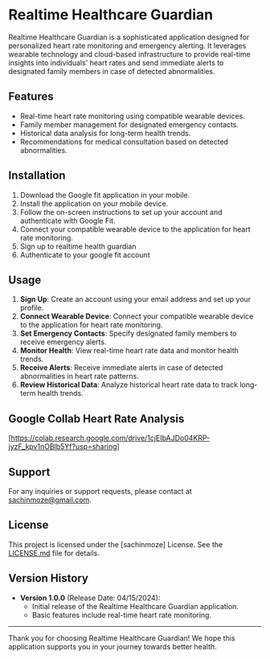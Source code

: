 # Realtime Healthcare Guardian

Realtime Healthcare Guardian is a sophisticated application designed for personalized heart rate monitoring and emergency alerting. It leverages wearable technology and cloud-based infrastructure to provide real-time insights into individuals' heart rates and send immediate alerts to designated family members in case of detected abnormalities.

## Features
- Real-time heart rate monitoring using compatible wearable devices.
- Family member management for designated emergency contacts.
- Historical data analysis for long-term health trends.
- Recommendations for medical consultation based on detected abnormalities.

## Installation

1. Download the Google fit application in your mobile.
2. Install the application on your mobile device.
3. Follow the on-screen instructions to set up your account and authenticate with Google Fit.
4. Connect your compatible wearable device to the application for heart rate monitoring.
5. Sign up to realtime health guardian
6. Authenticate to your google fit account

## Usage

1. **Sign Up**: Create an account using your email address and set up your profile.
2. **Connect Wearable Device**: Connect your compatible wearable device to the application for heart rate monitoring.
3. **Set Emergency Contacts**: Specify designated family members to receive emergency alerts.
4. **Monitor Health**: View real-time heart rate data and monitor health trends.
5. **Receive Alerts**: Receive immediate alerts in case of detected abnormalities in heart rate patterns.
6. **Review Historical Data**: Analyze historical heart rate data to track long-term health trends.

## Google Collab Heart Rate Analysis 
[https://colab.research.google.com/drive/1cjEIbAJDo04KRP-jyzF_kpv1nOBlb5Yf?usp=sharing]

## Support

For any inquiries or support requests, please contact at [sachinmoze@gmail.com](mailto:sachinmoze@gmail.com).

## License

This project is licensed under the [sachinmoze] License. See the [LICENSE.md](LICENSE.md) file for details.

## Version History

- **Version 1.0.0** (Release Date: 04/15/2024):
  - Initial release of the Realtime Healthcare Guardian application.
  - Basic features include real-time heart rate monitoring.
---
Thank you for choosing Realtime Healthcare Guardian! We hope this application supports you in your journey towards better health.

